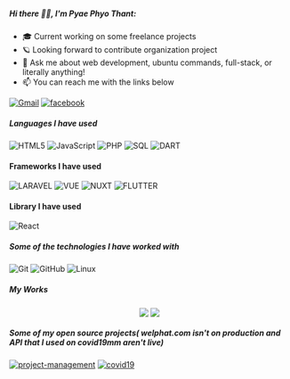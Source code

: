 ##### Hi there 🧑‍💻, I'm Pyae Phyo Thant:

-   :mortar_board: Current working on some freelance projects
-   :ringed_planet: Looking forward to contribute organization project
-   :speech_balloon: Ask me about web development, ubuntu commands, full-stack, or literally anything!
-   :mailbox: You can reach me with the links below

[![Gmail](https://img.shields.io/badge/-EMAIL-D14836?style=for-the-badge&logo=gmail&logoColor=white)](mailto:pyaephyothant1998@gmail.com)
[![facebook](https://img.shields.io/badge/-FACEBOOK-0077B5?style=for-the-badge&logo=facebook&logoColor=white)](https://www.facebook.com/pyaephyothant0101)

##### Languages I have used

![HTML5](https://img.shields.io/badge/-HTML5-000000?style=flat&logo=HTML5)
![JavaScript](https://img.shields.io/badge/-JavaScript-000000?style=flat&logo=javascript)
![PHP](https://img.shields.io/badge/-php-000000?style=flat&logo=php)
![SQL](https://img.shields.io/badge/-SQL-000000?style=flat&logo=MySQL)
![DART](https://img.shields.io/badge/-Dart-000000?style=flat&logo=Dart)

#### Frameworks I have used

![LARAVEL](https://img.shields.io/badge/-laravel-000000?style=flat&logo=laravel)
![VUE](https://img.shields.io/badge/-VUE%20js-000000?style=flat&logo=Vue.js)
![NUXT](https://img.shields.io/badge/-Nuxt-000000?style=flat&logo=Nuxt.js)
![FLUTTER](https://img.shields.io/badge/-Flutter-000000?style=flat&logo=Flutter)

#### Library I have used

![React](https://img.shields.io/badge/-REACT%20js-000000?style=flat&logo=react.js)

##### Some of the technologies I have worked with

![Git](https://img.shields.io/badge/-Git-222222?style=flat&logo=git&logoColor=F05032)
![GitHub](https://img.shields.io/badge/-GitHub-222222?style=flat&logo=github&logoColor=FFFFFF)
![Linux](https://img.shields.io/badge/-Linux-222222?style=flat&logo=linux&logoColor=FCC624)

##### My Works

<p align="center">
<img align="center" src="https://github-readme-stats.vercel.app/api/top-langs/?username=pyae-phyo-thant&theme=radical&hide_langs_below=1&layout=compact">
<img align="center" src="https://github-readme-stats.vercel.app/api?username=pyae-phyo-thant&show_icons=true&theme=radical&line_height=21">
</p>

##### Some of my open source projects( welphat.com isn't on production and API that I used on covid19mm aren't live)

[![project-management](<https://img.shields.io/badge/-Project Management-444444?style=flat>)](https://my-react-app-6658d.firebaseapp.com/)
[![covid19](<https://img.shields.io/badge/-COVID19 App-444444?style=flat>)](https://covid-19-b9cb6.firebaseapp.com/)


```
